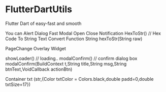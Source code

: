 # FlutterDartUtils
Flutter Dart of easy-fast and smooth

You can Alert Dialog Fast
Modal Open Close
Notification
HexToStr() // Hex Code To String Text Convert Function
String hexToStr(String raw)

PageChange
Overlay Widget

showLoader() // loading..
modalConfirm() // confirm dialog box
modalConfirm(BuildContext t,String title,String msg,String btnText,VoidCallback actionBtn)

Container txt (str,{Color txtColor = Colors.black,double padd=0,double txtSize=17})
